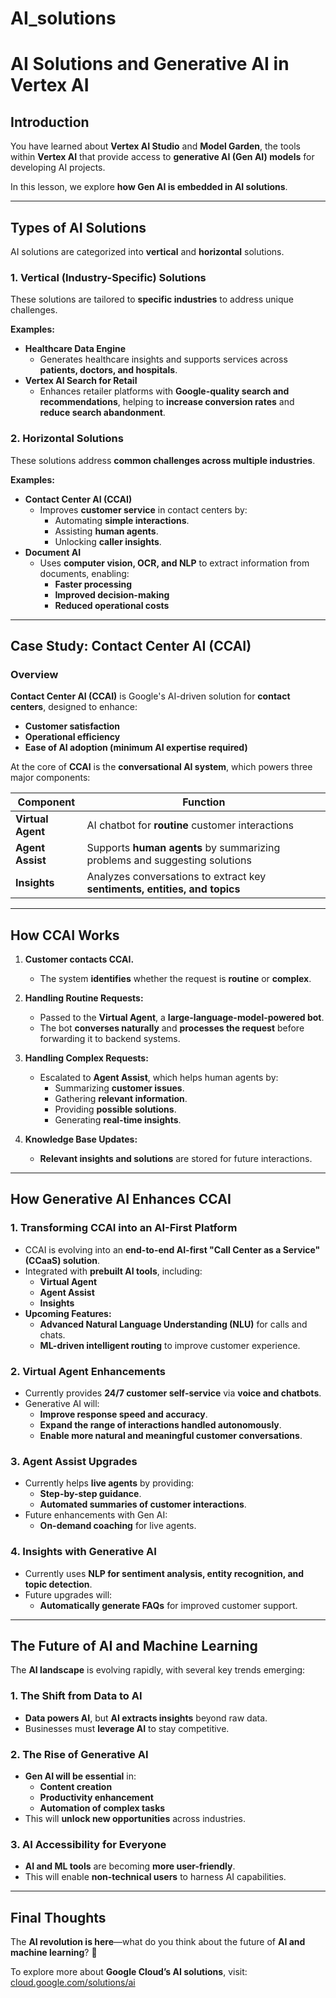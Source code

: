 # AI_solutions

# **AI Solutions and Generative AI in Vertex AI**

## **Introduction**
You have learned about **Vertex AI Studio** and **Model Garden**, the tools within **Vertex AI** that provide access to **generative AI (Gen AI) models** for developing AI projects.  

In this lesson, we explore **how Gen AI is embedded in AI solutions**.

---

## **Types of AI Solutions**
AI solutions are categorized into **vertical** and **horizontal** solutions.

### **1. Vertical (Industry-Specific) Solutions**
These solutions are tailored to **specific industries** to address unique challenges.  

**Examples:**
- **Healthcare Data Engine**  
  - Generates healthcare insights and supports services across **patients, doctors, and hospitals**.
- **Vertex AI Search for Retail**  
  - Enhances retailer platforms with **Google-quality search and recommendations**, helping to **increase conversion rates** and **reduce search abandonment**.

### **2. Horizontal Solutions**
These solutions address **common challenges across multiple industries**.

**Examples:**
- **Contact Center AI (CCAI)**  
  - Improves **customer service** in contact centers by:
    - Automating **simple interactions**.
    - Assisting **human agents**.
    - Unlocking **caller insights**.
- **Document AI**  
  - Uses **computer vision, OCR, and NLP** to extract information from documents, enabling:
    - **Faster processing**
    - **Improved decision-making**
    - **Reduced operational costs**

---

## **Case Study: Contact Center AI (CCAI)**
### **Overview**
**Contact Center AI (CCAI)** is Google's AI-driven solution for **contact centers**, designed to enhance:
- **Customer satisfaction**
- **Operational efficiency**
- **Ease of AI adoption (minimum AI expertise required)**

At the core of **CCAI** is the **conversational AI system**, which powers three major components:

| Component | Function |
|-----------|----------|
| **Virtual Agent** | AI chatbot for **routine** customer interactions |
| **Agent Assist** | Supports **human agents** by summarizing problems and suggesting solutions |
| **Insights** | Analyzes conversations to extract key **sentiments, entities, and topics** |

---

## **How CCAI Works**
1. **Customer contacts CCAI.**  
   - The system **identifies** whether the request is **routine** or **complex**.

2. **Handling Routine Requests:**  
   - Passed to the **Virtual Agent**, a **large-language-model-powered bot**.
   - The bot **converses naturally** and **processes the request** before forwarding it to backend systems.

3. **Handling Complex Requests:**  
   - Escalated to **Agent Assist**, which helps human agents by:
     - Summarizing **customer issues**.
     - Gathering **relevant information**.
     - Providing **possible solutions**.
     - Generating **real-time insights**.

4. **Knowledge Base Updates:**  
   - **Relevant insights and solutions** are stored for future interactions.

---

## **How Generative AI Enhances CCAI**
### **1. Transforming CCAI into an AI-First Platform**
- CCAI is evolving into an **end-to-end AI-first "Call Center as a Service" (CCaaS) solution**.
- Integrated with **prebuilt AI tools**, including:
  - **Virtual Agent**
  - **Agent Assist**
  - **Insights**
- **Upcoming Features:**
  - **Advanced Natural Language Understanding (NLU)** for calls and chats.
  - **ML-driven intelligent routing** to improve customer experience.

### **2. Virtual Agent Enhancements**
- Currently provides **24/7 customer self-service** via **voice and chatbots**.
- Generative AI will:
  - **Improve response speed and accuracy**.
  - **Expand the range of interactions handled autonomously**.
  - **Enable more natural and meaningful customer conversations**.

### **3. Agent Assist Upgrades**
- Currently helps **live agents** by providing:
  - **Step-by-step guidance**.
  - **Automated summaries of customer interactions**.
- Future enhancements with Gen AI:
  - **On-demand coaching** for live agents.

### **4. Insights with Generative AI**
- Currently uses **NLP for sentiment analysis, entity recognition, and topic detection**.
- Future upgrades will:
  - **Automatically generate FAQs** for improved customer support.

---

## **The Future of AI and Machine Learning**
The **AI landscape** is evolving rapidly, with several key trends emerging:

### **1. The Shift from Data to AI**
- **Data powers AI**, but **AI extracts insights** beyond raw data.
- Businesses must **leverage AI** to stay competitive.

### **2. The Rise of Generative AI**
- **Gen AI will be essential** in:
  - **Content creation**
  - **Productivity enhancement**
  - **Automation of complex tasks**
- This will **unlock new opportunities** across industries.

### **3. AI Accessibility for Everyone**
- **AI and ML tools** are becoming **more user-friendly**.
- This will enable **non-technical users** to harness AI capabilities.

---

## **Final Thoughts**
The **AI revolution is here**—what do you think about the future of **AI and machine learning**? 🚀  

To explore more about **Google Cloud’s AI solutions**, visit:  
[cloud.google.com/solutions/ai](https://cloud.google.com/solutions/ai)
